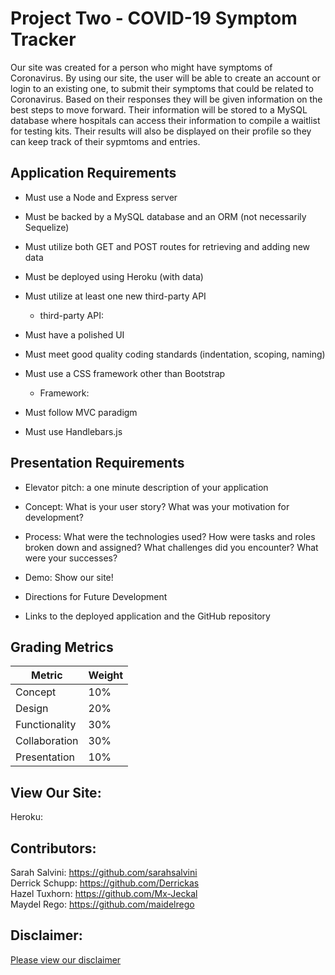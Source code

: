 # Project Two - COVID-19 Symptom Tracker 
Our site was created for a person who might have symptoms of Coronavirus. By using our site, the user will be able to create an account or login to an existing one, to submit their symptoms that could be related to Coronavirus. Based on their responses they will be given information on the best steps to move forward. Their information will be stored to a MySQL database where hospitals can access their information to compile a waitlist for testing kits. Their results will also be displayed on their profile so they can keep track of their sypmtoms and entries.  


## Application Requirements

* Must use a Node and Express server

* Must be backed by a MySQL database and an ORM (not necessarily Sequelize)

* Must utilize both GET and POST routes for retrieving and adding new data

* Must be deployed using Heroku (with data)

* Must utilize at least one new third-party API
    * third-party API: 

* Must have a polished UI 

* Must meet good quality coding standards (indentation, scoping, naming)

* Must use a CSS framework other than Bootstrap
    * Framework: 

* Must follow MVC paradigm

* Must use Handlebars.js


## Presentation Requirements

* Elevator pitch: a one minute description of your application

* Concept: What is your user story? What was your motivation for development?

* Process: What were the technologies used? How were tasks and roles broken down and assigned? What challenges did you encounter? What were your successes?

* Demo: Show our site!

* Directions for Future Development

* Links to the deployed application and the GitHub repository


## Grading Metrics 

| Metric        | Weight | 
| ---           | ---    |
| Concept       | 10%    |
| Design        | 20%    |
| Functionality | 30%    |
| Collaboration | 30%    |
| Presentation  | 10%    |

## View Our Site: 
Heroku: 


## Contributors: 

Sarah Salvini: https://github.com/sarahsalvini
<br>
Derrick Schupp: https://github.com/Derrickas
<br>
Hazel Tuxhorn: https://github.com/Mx-Jeckal
<br>
Maydel Rego: https://github.com/maidelrego


## Disclaimer: 
[Please view our disclaimer](disclaimer.md)